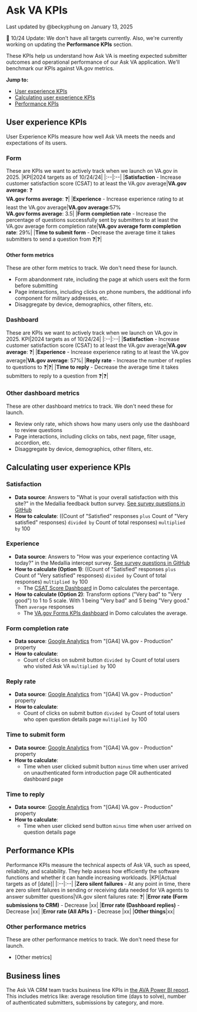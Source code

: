 # Ask VA KPIs
Last updated by @beckyphung on January 13, 2025

🚧 10/24 Update: We don't have all targets currently. Also, we're currently working on updating the **Performance KPIs** section.

These KPIs help us understand how Ask VA is meeting expected submitter outcomes and operational performance of our Ask VA application. We'll benchmark our KPIs against VA.gov metrics.

**Jump to:**
- [User experience KPIs](#user-experience-kpis)
- [Calculating user experience KPIs](#user-experience-kpis)
- [Performance KPIs](#performance-kpis)

## User experience KPIs
User Experience KPIs measure how well Ask VA meets the needs and expectations of its users.

### Form
These are KPIs we want to actively track when we launch on VA.gov in 2025.
|KPI|2024 targets as of 10/24/24|
|:--|:--|
|**Satisfaction** - Increase customer satisfaction score (CSAT) to at least the VA.gov average|**VA.gov average**: ❓<br>**VA.gov forms average**: ❓|
|**Experience** - Increase experience rating to at least the VA.gov average|**VA.gov average**:57%<br>**VA.gov forms average**: 3.5|
|**Form completion rate** - Increase the percentage of questions successfully sent by submitters to at least the VA.gov average form completion rate|**VA.gov average form completion rate**: 29%|
|**Time to submit form** - Decrease the average time it takes submitters to send a question from ❓|❓|

#### Other form metrics
These are other form metrics to track. We don't need these for launch.
- Form abandonment rate, including the page at which users exit the form before submitting
- Page interactions, including clicks on phone numbers, the additional info component for military addresses, etc.
- Disaggregate by device, demographics, other filters, etc.

### Dashboard 
These are KPIs we want to actively track when we launch on VA.gov in 2025.
KPI|2024 targets as of 10/24/24|
|:--|:--|
|**Satisfaction** - Increase customer satisfaction score (CSAT) to at least the VA.gov average|**VA.gov average**: ❓|
|**Experience** - Increase experience rating to at least the VA.gov average|**VA.gov average**: 57%|
|**Reply rate** - Increase the number of replies to questions to ❓|❓|
|**Time to reply** - Decrease the average time it takes submitters to reply to a question from ❓|❓|

### Other dashboard metrics
These are other dashboard metrics to track. We don't need these for launch.
- Review only rate, which shows how many users only use the dashboard to review questions
- Page interactions, including clicks on tabs, next page, filter usage, accordion, etc.
- Disaggregate by device, demographics, other filters, etc.

## Calculating user experience KPIs
### Satisfaction
- **Data source**: Answers to "What is your overall satisfaction with this site?" in the Medallia feedback button survey. [See survey questions in GitHub](https://github.com/department-of-veterans-affairs/va.gov-team/blob/master/products/ask-va/product/Medallia%20feedback%20surveys.md)
- **How to calculate**: ((Count of "Satisfied" responses `plus` Count of "Very satisfied" responses) `divided by` Count of total responses) `multiplied by` 100

### Experience
- **Data source**: Answers to "How was your experience contacting VA today?" in the Medallia intercept survey. [See survey questions in GitHub](https://github.com/department-of-veterans-affairs/va.gov-team/blob/master/products/ask-va/product/Medallia%20feedback%20surveys.md)
- **How to calculate (Option 1)**: ((Count of "Satisfied" responses `plus` Count of "Very satisfied" responses) `divided by` Count of total responses) `multiplied by` 100
   - The [CSAT Score Dashboard](https://va-gov.domo.com/page/1545882322) in Domo calculates the percentage. 
- **How to calculate (Option 2)**: Transform options ("Very bad" to "Very good") to 1 to 5 scale. With 1 being "Very bad" and 5 being "Very good." Then `average` responses
   - The [VA.gov Forms KPIs dashboard](https://va-gov.domo.com/page/447193050) in Domo calculates the average.

### Form completion rate
- **Data source**: [Google Analytics](https://analytics.google.com/analytics/web/#/p419143770/reports/intelligenthome) from "[GA4] VA.gov - Production" property
- **How to calculate**:
   - Count of clicks on submit button `divided by` Count of total users who visited Ask VA `multiplied by` 100

### Reply rate
- **Data source**: [Google Analytics](https://analytics.google.com/analytics/web/#/p419143770/reports/intelligenthome) from "[GA4] VA.gov - Production" property
- **How to calculate**:
   - Count of clicks on submit button `divided by` Count of total users who open question details page `multiplied by` 100
     
### Time to submit form
- **Data source**: [Google Analytics](https://analytics.google.com/analytics/web/#/p419143770/reports/intelligenthome) from "[GA4] VA.gov - Production" property
- **How to calculate**:
   - Time when user clicked submit button `minus` time when user arrived on unauthenticated form introduction page OR authenticated dashboard page

### Time to reply
- **Data source**: [Google Analytics](https://analytics.google.com/analytics/web/#/p419143770/reports/intelligenthome) from "[GA4] VA.gov - Production" property
- **How to calculate**:
   - Time when user clicked send button `minus` time when user arrived on question details page

## Performance KPIs
Performance KPIs measure the technical aspects of Ask VA, such as speed, reliability, and scalability. They help assess how efficiently the software functions and whether it can handle increasing workloads.
|KPI|Actual targets as of [date]|
|:--|:--|
|**Zero silent failures** - At any point in time, there are zero silent failures in sending or receiving data needed for VA agents to answer submitter questions|VA.gov silent failures rate: ❓|
|**Error rate (Form submissions to CRM)** - Decrease |xx|
|**Error rate (Dashboard replies)** - Decrease |xx|
|**Error rate (All APIs )** - Decrease |xx|
|**Other things**|xx|

### Other performance metrics
These are other performance metrics to track. We don't need these for launch.
- [Other metrics]

## Business lines
The Ask VA CRM team tracks business line KPIs in [the AVA Power BI report](https://app.powerbigov.us/groups/me/reports/e895dbed-17f3-45d1-8219-2b3fe27b8b7e?ctid=e95f1b23-abaf-45ee-821d-b7ab251ab3bf&pbi_source=linkShare&bookmarkGuid=72bfed1d-0745-4452-a5e8-6a36551cb166). This includes metrics like: average resolution time (days to solve), number of authenticated submitters, submissions by category, and more.
